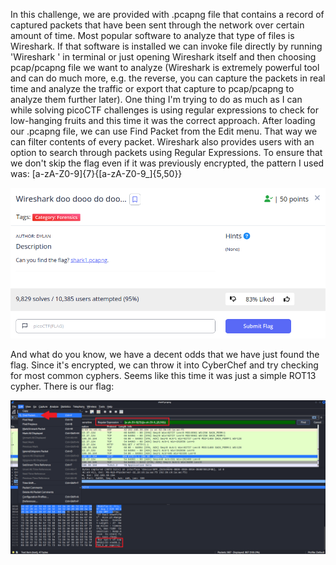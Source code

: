 In this challenge, we are provided with .pcapng file that contains a record of captured packets that have been sent through the network over certain amount of time. Most popular software to analyze that type of files is Wireshark. If that software is installed we can invoke file directly by running 'Wireshark <file>' in terminal or just opening Wireshark itself and then choosing pcap/pcapng file we want to analyze (Wireshark is extremely powerful tool and can do much more, e.g. the reverse, you can capture the packets in real time and analyze the traffic or export that capture to pcap/pcapng to analyze them further later). One thing I'm trying to do as much as I can while solving picoCTF challenges is using regular expressions to check for low-hanging fruits and this time it was the correct approach. After loading our .pcapng file, we can use Find Packet from the Edit menu. That way we can filter contents of every packet. Wireshark also provides users with an option to search through packets using Regular Expressions. To ensure that we don't skip the flag even if it was previously encrypted, the pattern I used was: [a-zA-Z0-9]{7}\{[a-zA-Z0-9_]{5,50}\}

<p align="center"><img src="../../images/Wireshark_do0.png" ></p>

And what do you know, we have a decent odds that we have just found the flag. Since it's encrypted, we can throw it into CyberChef and try checking for most common cyphers. Seems like this time it was just a simple ROT13 cypher. There is our flag:

<p align="center"><img src="../../images/Wireshark_do1.png" ></p>
